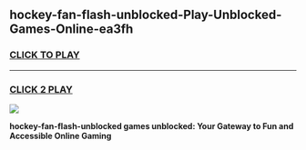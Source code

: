 
## hockey-fan-flash-unblocked-Play-Unblocked-Games-Online-ea3fh
<h3>
<a href="https://premium76.site?title=hockey-fan-flash-unblocked&ref=25A">CLICK TO PLAY</a></h3>
<hr>

<h3>
<a href="https://premium76.site?title=hockey-fan-flash-unblocked&ref=25A">CLICK 2 PLAY</a>
  
</h3>

<a href="https://premium76.site?title=hockey-fan-flash-unblocked&ref=25A"><img src="https://clearcache.store/games.png"></a>


**hockey-fan-flash-unblocked games unblocked: Your Gateway to Fun and Accessible Online Gaming**
